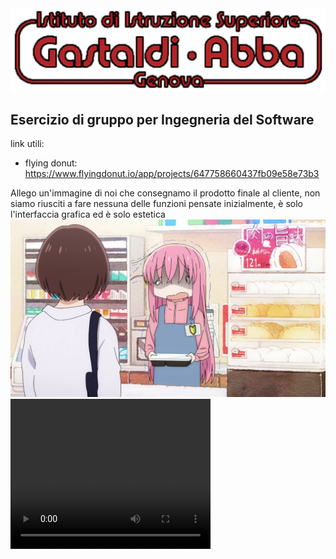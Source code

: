 <img src="HTML/header.png">

## Esercizio di gruppo per Ingegneria del Software

link utili: 
- flying donut: https://www.flyingdonut.io/app/projects/647758660437fb09e58e73b3 


Allego un'immagine di noi che consegnamo il prodotto finale al cliente, non siamo riusciti a fare nessuna delle funzioni pensate inizialmente, è solo l'interfaccia grafica ed è solo estetica
<img src="HTML/mzZ6Oe2.png">
<video width="320" height="240" controls>
  <source src="https://youtu.be/SDk1RA4g8CA" type="video/mp4">
Your browser does not support the video tag.
</video>

